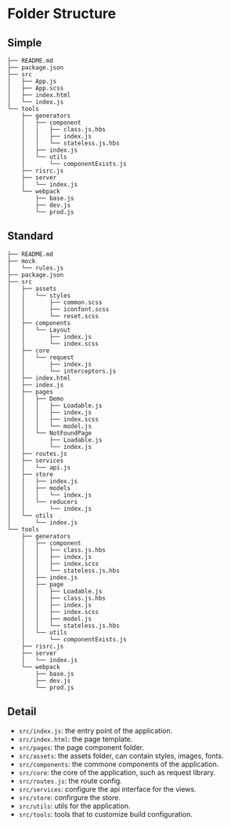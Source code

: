 # Folder Structure

## Simple

```
├── README.md
├── package.json
├── src
│   ├── App.js
│   ├── App.scss
│   ├── index.html
│   └── index.js
└── tools
    ├── generators
    │   ├── component
    │   │   ├── class.js.hbs
    │   │   ├── index.js
    │   │   └── stateless.js.hbs
    │   ├── index.js
    │   └── utils
    │       └── componentExists.js
    ├── risrc.js
    ├── server
    │   └── index.js
    └── webpack
        ├── base.js
        ├── dev.js
        └── prod.js
```

## Standard

```
├── README.md
├── mock
│   └── rules.js
├── package.json
├── src
│   ├── assets
│   │   └── styles
│   │       ├── common.scss
│   │       ├── iconfont.scss
│   │       └── reset.scss
│   ├── components
│   │   └── Layout
│   │       ├── index.js
│   │       └── index.scss
│   ├── core
│   │   └── request
│   │       ├── index.js
│   │       └── interceptors.js
│   ├── index.html
│   ├── index.js
│   ├── pages
│   │   ├── Demo
│   │   │   ├── Loadable.js
│   │   │   ├── index.js
│   │   │   ├── index.scss
│   │   │   └── model.js
│   │   └── NotFoundPage
│   │       ├── Loadable.js
│   │       └── index.js
│   ├── routes.js
│   ├── services
│   │   └── api.js
│   ├── store
│   │   ├── index.js
│   │   ├── models
│   │   │   └── index.js
│   │   └── reducers
│   │       └── index.js
│   └── utils
│       └── index.js
└── tools
    ├── generators
    │   ├── component
    │   │   ├── class.js.hbs
    │   │   ├── index.js
    │   │   ├── index.scss
    │   │   └── stateless.js.hbs
    │   ├── index.js
    │   ├── page
    │   │   ├── Loadable.js
    │   │   ├── class.js.hbs
    │   │   ├── index.js
    │   │   ├── index.scss
    │   │   ├── model.js
    │   │   └── stateless.js.hbs
    │   └── utils
    │       └── componentExists.js
    ├── risrc.js
    ├── server
    │   └── index.js
    └── webpack
        ├── base.js
        ├── dev.js
        └── prod.js
```

## Detail

* `src/index.js`: the entry point of the application.
* `src/index.html`: the page template.
* `src/pages`: the page component folder.
* `src/assets`: the assets folder, can contain styles, images, fonts.
* `src/components`: the commone components of the application.
* `src/core`: the core of the application, such as request library.
* `src/routes.js`: the route config.
* `src/services`: configure the api interface for the views.
* `src/store`: confirgure the store.
* `src/utils`: utils for the application.
* `src/tools`: tools that to customize build configuration.



